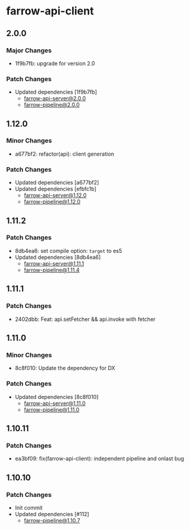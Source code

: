 # farrow-api-client

## 2.0.0

### Major Changes

- 1f9b7fb: upgrade for version 2.0

### Patch Changes

- Updated dependencies [1f9b7fb]
  - farrow-api-server@2.0.0
  - farrow-pipeline@2.0.0

## 1.12.0

### Minor Changes

- a677bf2: refactor(api): client generation

### Patch Changes

- Updated dependencies [a677bf2]
- Updated dependencies [efbfc1b]
  - farrow-api-server@1.12.0
  - farrow-pipeline@1.12.0

## 1.11.2

### Patch Changes

- 8db4ea6: set compile option: `target` to es5
- Updated dependencies [8db4ea6]
  - farrow-api-server@1.11.1
  - farrow-pipeline@1.11.4

## 1.11.1

### Patch Changes

- 2402dbb: Feat: api.setFetcher && api.invoke with fetcher

## 1.11.0

### Minor Changes

- 8c8f010: Update the dependency for DX

### Patch Changes

- Updated dependencies [8c8f010]
  - farrow-api-server@1.11.0
  - farrow-pipeline@1.11.0

## 1.10.11

### Patch Changes

- ea3bf09: fix(farrow-api-client): independent pipeline and onlast bug

## 1.10.10

### Patch Changes

- Init commit
- Updated dependencies [#112]
  - farrow-pipeline@1.10.7
